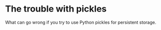 # The trouble with pickles

What can go wrong if you try to use Python pickles for persistent storage.
